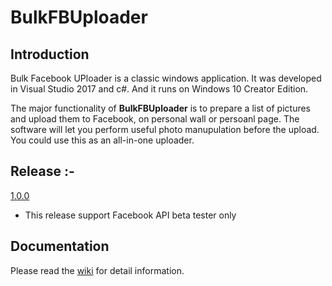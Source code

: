 # BulkFBUploader

## Introduction
Bulk Facebook UPloader is a classic windows application. It was developed in
Visual Studio 2017 and c#. And it runs on Windows 10 Creator Edition.

The major functionality of **BulkFBUploader** is to prepare a list of pictures
and upload them to Facebook, on personal wall or persoanl page. The software will
let you perform useful photo manupulation before the upload. You could use
this as an all-in-one uploader.

## Release :-
[1.0.0](https://github.com/bb23-hk/BulkFBUploader/releases/download/1.0.0/BulkFBUploader.zip)
- This release support Facebook API beta tester only

## Documentation
Please read the [wiki](https://github.com/bb23-hk/BulkFBUploader/wiki) for detail information.
